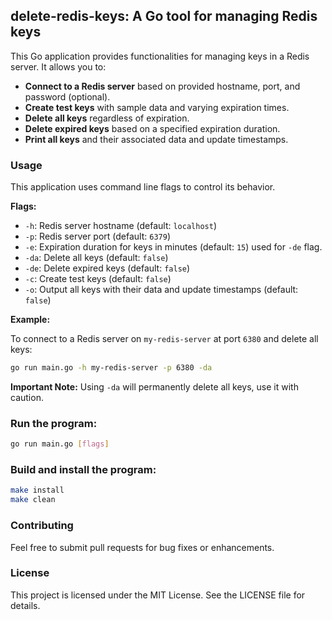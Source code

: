 ## delete-redis-keys: A Go tool for managing Redis keys

This Go application provides functionalities for managing keys in a Redis server. It allows you to:

* **Connect to a Redis server** based on provided hostname, port, and password (optional).
* **Create test keys** with sample data and varying expiration times.
* **Delete all keys** regardless of expiration.
* **Delete expired keys** based on a specified expiration duration.
* **Print all keys** and their associated data and update timestamps.

### Usage

This application uses command line flags to control its behavior. 

**Flags:**

* `-h`: Redis server hostname (default: `localhost`)
* `-p`: Redis server port (default: `6379`)
* `-e`: Expiration duration for keys in minutes (default: `15`) used for `-de` flag.
* `-da`: Delete all keys (default: `false`)
* `-de`: Delete expired keys (default: `false`)
* `-c`: Create test keys (default: `false`)
* `-o`: Output all keys with their data and update timestamps (default: `false`)

**Example:**

To connect to a Redis server on `my-redis-server` at port `6380` and delete all keys:

```bash
go run main.go -h my-redis-server -p 6380 -da
```

**Important Note:** Using `-da` will permanently delete all keys, use it with caution.

### Run the program:

   ```bash
   go run main.go [flags]
   ```

### Build and install the program:

   ```bash
   make install
   make clean
   ```

### Contributing

Feel free to submit pull requests for bug fixes or enhancements. 

### License

This project is licensed under the MIT License. See the LICENSE file for details.
